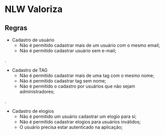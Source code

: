# NLW Valoriza

## Regras

- Cadastro de usuário
  - Não é permitido cadastrar mais de um usuário com o mesmo email;
  - Não é permitido cadastrar usuário sem e-mail;

.

- Cadastro de TAG
  - Não é permitido cadastrar mais de uma tag com o mesmo nome;
  - Não é permitido cadastrar tag sem nome;
  - Não é permitido o cadastro por usuários que não sejam administradores;

.
- Cadastro de elogios
  - Não é permitido um usuário cadastrar um elogio para sí;
  - Não é permitido cadastrar elogios para usuários inválidos;
  - O usuário precisa estar autenticado na aplicação;